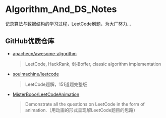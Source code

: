 # Algorithm_And_DS_Notes
记录算法与数据结构的学习过程，LeetCode刷题，为大厂努力...



## GitHub优质仓库


- [apachecn/awesome-algorithm](https://github.com/apachecn/awesome-algorithm)

  > LeetCode, HackRank, 剑指offer, classic algorithm implementation

- [soulmachine/leetcode](https://github.com/soulmachine/leetcode)

  > LeetCode题解，151道题完整版

- [MisterBooo/LeetCodeAnimation](https://github.com/MisterBooo/LeetCodeAnimation)

  > Demonstrate all the questions on LeetCode in the form of animation.（用动画的形式呈现解LeetCode题目的思路）

  

  

  

